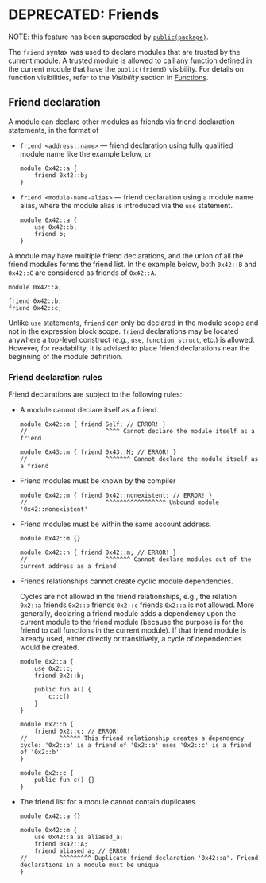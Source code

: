 # DEPRECATED: Friends

NOTE: this feature has been superseded by [`public(package)`](./functions.md#visibility).

The `friend` syntax was used to declare modules that are trusted by the current module. A trusted
module is allowed to call any function defined in the current module that have the `public(friend)`
visibility. For details on function visibilities, refer to the _Visibility_ section in
[Functions](./functions.md).

## Friend declaration

A module can declare other modules as friends via friend declaration statements, in the format of

- `friend <address::name>` — friend declaration using fully qualified module name like the example
  below, or

  ```move
  module 0x42::a {
      friend 0x42::b;
  }
  ```

- `friend <module-name-alias>` — friend declaration using a module name alias, where the module
  alias is introduced via the `use` statement.

  ```move
  module 0x42::a {
      use 0x42::b;
      friend b;
  }
  ```

A module may have multiple friend declarations, and the union of all the friend modules forms the
friend list. In the example below, both `0x42::B` and `0x42::C` are considered as friends of
`0x42::A`.

```move
module 0x42::a;

friend 0x42::b;
friend 0x42::c;
```

Unlike `use` statements, `friend` can only be declared in the module scope and not in the expression
block scope. `friend` declarations may be located anywhere a top-level construct (e.g., `use`,
`function`, `struct`, etc.) is allowed. However, for readability, it is advised to place friend
declarations near the beginning of the module definition.

### Friend declaration rules

Friend declarations are subject to the following rules:

- A module cannot declare itself as a friend.

  ```move
  module 0x42::m { friend Self; // ERROR! }
  //                      ^^^^ Cannot declare the module itself as a friend

  module 0x43::m { friend 0x43::M; // ERROR! }
  //                      ^^^^^^^ Cannot declare the module itself as a friend
  ```

- Friend modules must be known by the compiler

  ```move
  module 0x42::m { friend 0x42::nonexistent; // ERROR! }
  //                      ^^^^^^^^^^^^^^^^^ Unbound module '0x42::nonexistent'
  ```

- Friend modules must be within the same account address.

  ```move
  module 0x42::m {}

  module 0x42::n { friend 0x42::m; // ERROR! }
  //                      ^^^^^^^ Cannot declare modules out of the current address as a friend
  ```

- Friends relationships cannot create cyclic module dependencies.

  Cycles are not allowed in the friend relationships, e.g., the relation `0x2::a` friends `0x2::b`
  friends `0x2::c` friends `0x2::a` is not allowed. More generally, declaring a friend module adds a
  dependency upon the current module to the friend module (because the purpose is for the friend to
  call functions in the current module). If that friend module is already used, either directly or
  transitively, a cycle of dependencies would be created.

  ```move
  module 0x2::a {
      use 0x2::c;
      friend 0x2::b;

      public fun a() {
          c::c()
      }
  }

  module 0x2::b {
      friend 0x2::c; // ERROR!
  //         ^^^^^^ This friend relationship creates a dependency cycle: '0x2::b' is a friend of '0x2::a' uses '0x2::c' is a friend of '0x2::b'
  }

  module 0x2::c {
      public fun c() {}
  }
  ```

- The friend list for a module cannot contain duplicates.

  ```move
  module 0x42::a {}

  module 0x42::m {
      use 0x42::a as aliased_a;
      friend 0x42::A;
      friend aliased_a; // ERROR!
  //         ^^^^^^^^^ Duplicate friend declaration '0x42::a'. Friend declarations in a module must be unique
  }
  ```
